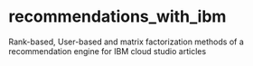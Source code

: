 # recommendations_with_ibm
Rank-based, User-based and matrix factorization methods of a recommendation engine for IBM cloud studio articles
